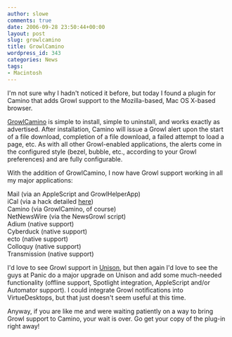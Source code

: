 ```yaml
---
author: slowe
comments: true
date: 2006-09-28 23:50:44+00:00
layout: post
slug: growlcamino
title: GrowlCamino
wordpress_id: 343
categories: News
tags:
- Macintosh
---
```


I'm not sure why I hadn't noticed it before, but today I found a plugin for Camino that adds Growl support to the Mozilla-based, Mac OS X-based browser.

[GrowlCamino](http://willmore.eu/plugins/growlcamino.html) is simple to install, simple to uninstall, and works exactly as advertised. After installation, Camino will issue a Growl alert upon the start of a file download, completion of a file download, a failed attempt to load a page, etc. As with all other Growl-enabled applications, the alerts come in the configured style (bezel, bubble, etc., according to your Growl preferences) and are fully configurable.

With the addition of GrowlCamino, I now have Growl support working in all my major applications:

Mail (via an AppleScript and GrowlHelperApp)  
iCal (via a hack detailed [here](http://www.macosxhints.com/article.php?story=20060730183408381))  
Camino (via GrowlCamino, of course)  
NetNewsWire (via the NewsGrowl script)  
Adium (native support)  
Cyberduck (native support)  
ecto (native support)  
Colloquy (native support)  
Transmission (native support)

I'd love to see Growl support in [Unison](http://www.panic.com/unison/), but then again I'd love to see the guys at Panic do a major upgrade on Unison and add some much-needed functionality (offline support, Spotlight integration, AppleScript and/or Automator support). I could integrate Growl notifications into VirtueDesktops, but that just doesn't seem useful at this time.

Anyway, if you are like me and were waiting patiently on a way to bring Growl support to Camino, your wait is over. Go get your copy of the plug-in right away!
